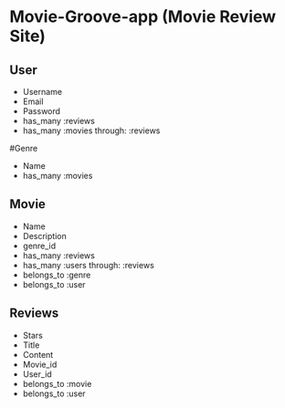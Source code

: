 # Movie-Groove-app (Movie Review Site)

## User
- Username
- Email
- Password
- has_many :reviews
- has_many :movies through: :reviews

#Genre
- Name
- has_many :movies


## Movie
- Name
- Description
- genre_id
- has_many :reviews
- has_many :users through: :reviews
- belongs_to :genre
- belongs_to :user


## Reviews
- Stars
- Title
- Content
- Movie_id
- User_id
- belongs_to :movie
- belongs_to :user
